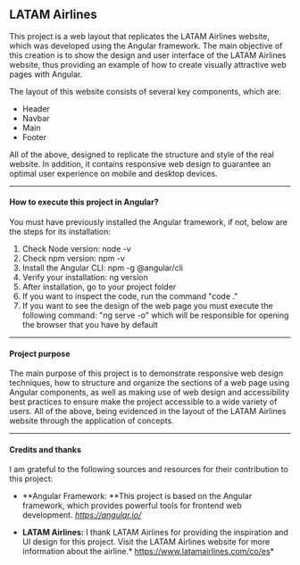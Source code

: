 ## LATAM Airlines

This project is a web layout that replicates the LATAM Airlines website, which was developed using the Angular framework. The main objective of this creation is to show the design and user interface of the LATAM Airlines website, thus providing an example of how to create visually attractive web pages with Angular.

The layout of this website consists of several key components, which are:
- Header
- Navbar
- Main
- Footer

All of the above, designed to replicate the structure and style of the real website. In addition, it contains responsive web design to guarantee an optimal user experience on mobile and desktop devices.

***
#### How to execute this project in Angular?
You must have previously installed the Angular framework, if not, below are the steps for its installation:
1. Check Node version: node -v
2.  Check npm version: npm -v
3. Install the Angular CLI: npm -g @angular/cli
4. Verify your installation: ng version
5. After installation, go to your project folder
6. If you want to inspect the code, run the command "code ."
7. If you want to see the design of the web page you must execute the following command: "ng serve -o" which will be responsible for opening the browser that you have by default

***
#### Project purpose
The main purpose of this project is to demonstrate responsive web design techniques, how to structure and organize the sections of a web page using Angular components, as well as making use of web design and accessibility best practices to ensure make the project accessible to a wide variety of users. All of the above, being evidenced in the layout of the LATAM Airlines website through the application of concepts.
***
#### Credits and thanks
I am grateful to the following sources and resources for their contribution to this project:

- **Angular Framework: **This project is based on the Angular framework, which provides powerful tools for frontend web development. *https://angular.io/*

- **LATAM Airlines:** I thank LATAM Airlines for providing the inspiration and UI design for this project. Visit the LATAM Airlines website for more information about the airline.* https://www.latamairlines.com/co/es*
